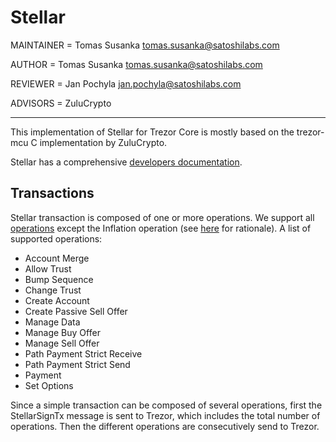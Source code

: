 # Stellar

MAINTAINER = Tomas Susanka <tomas.susanka@satoshilabs.com>

AUTHOR = Tomas Susanka <tomas.susanka@satoshilabs.com>

REVIEWER = Jan Pochyla <jan.pochyla@satoshilabs.com>

ADVISORS = ZuluCrypto

-----

This implementation of Stellar for Trezor Core is mostly based on the trezor-mcu C implementation by ZuluCrypto.

Stellar has a comprehensive [developers documentation](https://www.stellar.org/developers/).

## Transactions

Stellar transaction is composed of one or more operations. We support all [operations](https://www.stellar.org/developers/guides/concepts/list-of-operations.html) except the Inflation operation (see [here](https://github.com/trezor/trezor-core/issues/202#issuecomment-392729595) for rationale). A list of supported operations:

- Account Merge
- Allow Trust
- Bump Sequence
- Change Trust
- Create Account
- Create Passive Sell Offer
- Manage Data
- Manage Buy Offer
- Manage Sell Offer
- Path Payment Strict Receive
- Path Payment Strict Send
- Payment
- Set Options

Since a simple transaction can be composed of several operations, first the StellarSignTx message is sent to Trezor, which includes the total number of operations. Then the different operations are consecutively send to Trezor.

